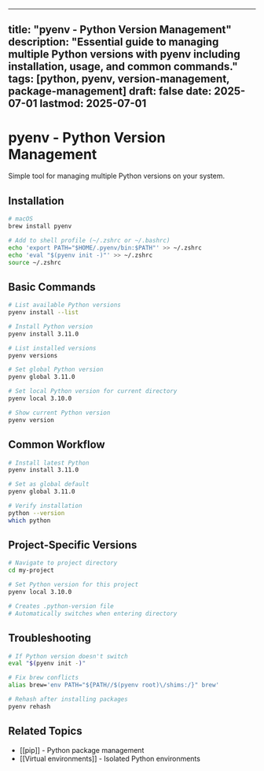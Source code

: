 
---
title: "pyenv - Python Version Management"
description: "Essential guide to managing multiple Python versions with pyenv including installation, usage, and common commands."
tags: [python, pyenv, version-management, package-management]
draft: false
date: 2025-07-01
lastmod: 2025-07-01
---

# pyenv - Python Version Management

Simple tool for managing multiple Python versions on your system.

## Installation

```bash
# macOS
brew install pyenv

# Add to shell profile (~/.zshrc or ~/.bashrc)
echo 'export PATH="$HOME/.pyenv/bin:$PATH"' >> ~/.zshrc
echo 'eval "$(pyenv init -)"' >> ~/.zshrc
source ~/.zshrc
```

## Basic Commands

```bash
# List available Python versions
pyenv install --list

# Install Python version
pyenv install 3.11.0

# List installed versions
pyenv versions

# Set global Python version
pyenv global 3.11.0

# Set local Python version for current directory
pyenv local 3.10.0

# Show current Python version
pyenv version
```

## Common Workflow

```bash
# Install latest Python
pyenv install 3.11.0

# Set as global default
pyenv global 3.11.0

# Verify installation
python --version
which python
```

## Project-Specific Versions

```bash
# Navigate to project directory
cd my-project

# Set Python version for this project
pyenv local 3.10.0

# Creates .python-version file
# Automatically switches when entering directory
```

## Troubleshooting

```bash
# If Python version doesn't switch
eval "$(pyenv init -)"

# Fix brew conflicts
alias brew='env PATH="${PATH//$(pyenv root)\/shims:/}" brew'

# Rehash after installing packages
pyenv rehash
```

## Related Topics

- [[pip]] - Python package management
- [[Virtual environments]] - Isolated Python environments
